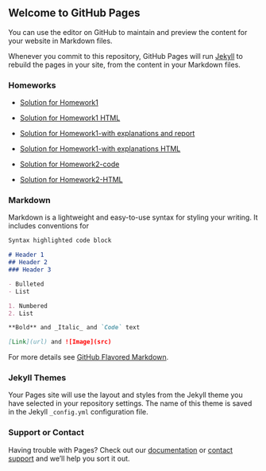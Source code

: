 ## Welcome to GitHub Pages

You can use the editor on GitHub to maintain and preview the content for your website in Markdown files.

Whenever you commit to this repository, GitHub Pages will run [Jekyll](https://jekyllrb.com/) to rebuild the pages in your site, from the content in your Markdown files.

### Homeworks
* [Solution for Homework1](https://github.com/BU-IE-582/fall-24-Simayikraergul/blob/main/HW1-code.ipynb)
* [Solution for Homework1 HTML](files/HW1-code.html)
* [Solution for Homework1-with explanations and report](https://github.com/BU-IE-582/fall-24-Simayikraergul/blob/main/HW1-2.ipynb)
* [Solution for Homework1-with explanations HTML](files/HW1-2.html)

* [Solution for Homework2-code](https://github.com/BU-IE-582/fall-24-Simayikraergul/blob/main/HW2.ipynb)
* [Solution for Homework2-HTML](files/HW2.html)

### Markdown

Markdown is a lightweight and easy-to-use syntax for styling your writing. It includes conventions for

```markdown
Syntax highlighted code block

# Header 1
## Header 2
### Header 3

- Bulleted
- List

1. Numbered
2. List

**Bold** and _Italic_ and `Code` text

[Link](url) and ![Image](src)
```

For more details see [GitHub Flavored Markdown](https://guides.github.com/features/mastering-markdown/).

### Jekyll Themes

Your Pages site will use the layout and styles from the Jekyll theme you have selected in your repository settings. The name of this theme is saved in the Jekyll `_config.yml` configuration file.

### Support or Contact

Having trouble with Pages? Check out our [documentation](https://docs.github.com/categories/github-pages-basics/) or [contact support](https://support.github.com/contact) and we’ll help you sort it out.